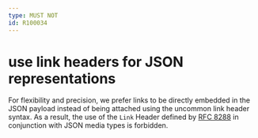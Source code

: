 ```yaml
---
type: MUST NOT
id: R100034
---
```


# use link headers for JSON representations

For flexibility and precision, we prefer links to be directly embedded in the JSON payload instead of being attached 
using the uncommon link header syntax. As a result, the use of the `Link` Header defined by 
[RFC 8288](https://tools.ietf.org/html/rfc8288#section-3) in conjunction with JSON media types is forbidden.